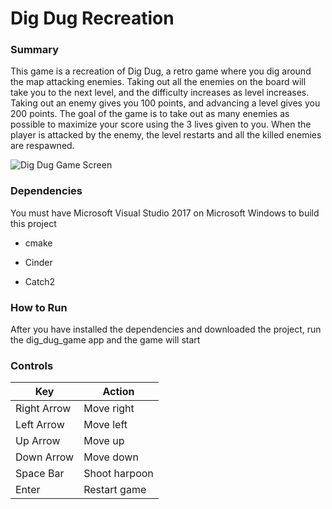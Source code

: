 # Dig Dug Recreation

### Summary

This game is a recreation of Dig Dug, a retro game where you dig around the map attacking enemies.  Taking out all the enemies on the board will take you to the next level, and the difficulty increases as level increases.  Taking out an enemy gives you 100 points, and advancing a level gives you 200 points.  The goal of the game is to take out as many enemies as possible to maximize your score using the 3 lives given to you.  When the player is attacked by the enemy, the level restarts and all the killed enemies are respawned.

![Dig Dug Game Screen](https://drive.google.com/uc?export=download&id=1YJ57OVDWOPv36NuOdsw9NVtbl-HkzYUC)

### Dependencies

You must have Microsoft Visual Studio 2017 on Microsoft Windows to build this project

* cmake

* Cinder

* Catch2

### How to Run

After you have installed the dependencies and downloaded the project, run the dig_dug_game app and the game will start

### Controls

Key | Action
-----|--------
Right Arrow | Move right
Left Arrow | Move left
Up Arrow | Move up
Down Arrow | Move down
Space Bar | Shoot harpoon
Enter | Restart game
